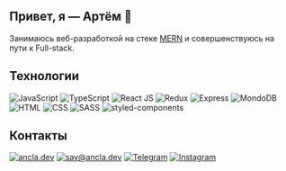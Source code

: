 ## Привет, я — Артём 👋

Занимаюсь веб-разработкой на стеке [MERN](https://www.machinelearningmastery.ru/everything-you-need-to-know-about-the-mern-stack-43d27ddd480a/) и совершенствуюсь на пути к Full-stack.

## Технологии 

![JavaScript](https://img.shields.io/badge/-JavaScript-090909?style=for-the-badge&logo=JavaScript)
![TypeScript](https://img.shields.io/badge/-TypeScript-090909?style=for-the-badge&logo=TypeScript)
![React JS](https://img.shields.io/badge/-ReactJs-090909?style=for-the-badge&logo=React)
![Redux](https://img.shields.io/badge/-Redux-090909?style=for-the-badge&logo=Redux)
![Express](https://img.shields.io/badge/-express-090909?style=for-the-badge&logo=express)
![MondoDB](https://img.shields.io/badge/-mongodb-090909?style=for-the-badge&logo=mongodb)
![HTML](https://img.shields.io/badge/-HTML-090909?style=for-the-badge&logo=html5)
![CSS](https://img.shields.io/badge/-CSS-090909?style=for-the-badge&logo=css3)
![SASS](https://img.shields.io/badge/-SASS-090909?style=for-the-badge&logo=sass)
![styled-components](https://img.shields.io/badge/-styled_components-090909?style=for-the-badge&logo=styled-components)

## Контакты
[![ancla.dev](https://img.shields.io/website?down_color=090909&style=for-the-badge&up_color=090909&up_message=ancla.dev&url=https%3A%2F%2Fancla.dev)](https://ancla.dev/)
[![sav@ancla.dev](https://img.shields.io/website?down_color=090909&label=email&style=for-the-badge&up_color=090909&up_message=sav%40ancla.dev&url=https%3A%2F%2Fancla.dev)](mailto:sav@ancla.dev)
[![Telegram](https://img.shields.io/badge/-telegram-090909?style=for-the-badge&logo=telegram)](https://t.me/anclaev)
[![Instagram](https://img.shields.io/badge/-instagram-090909?style=for-the-badge&logo=instagram)](https://www.instagram.com/anclaev)
